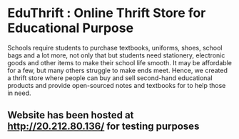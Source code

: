 # EduThrift : Online Thrift Store for Educational Purpose
Schools require students to purchase textbooks, uniforms, shoes, school bags and a lot more, not only that but students need stationery, electronic goods and other items to make their school life smooth. It may be affordable for a few, but many others struggle to make ends meet. Hence, we created a thrift store where people can buy and sell second-hand educational products and provide open-sourced notes and textbooks for to help those in need.

## Website has been hosted at http://20.212.80.136/ for testing purposes
